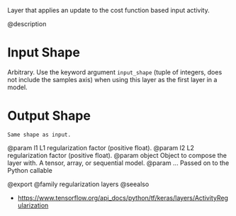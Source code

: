 Layer that applies an update to the cost function based input activity.

@description

# Input Shape
Arbitrary. Use the keyword argument `input_shape`
(tuple of integers, does not include the samples axis)
when using this layer as the first layer in a model.

# Output Shape
    Same shape as input.

@param l1 L1 regularization factor (positive float).
@param l2 L2 regularization factor (positive float).
@param object Object to compose the layer with. A tensor, array, or sequential model.
@param ... Passed on to the Python callable

@export
@family regularization layers
@seealso
+ <https://www.tensorflow.org/api_docs/python/tf/keras/layers/ActivityRegularization>
